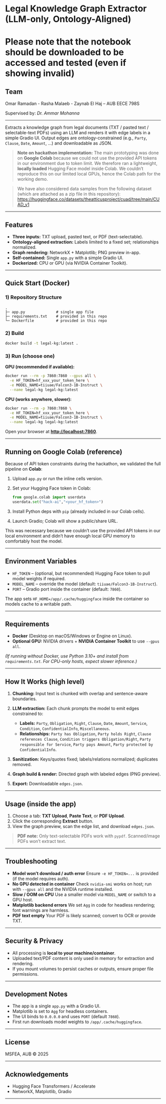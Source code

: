 # Legal Knowledge Graph Extractor (LLM-only, Ontology-Aligned)
# Please note that the notebook should be downloaded to be accessed and tested (even if showing invalid)

## Team

Omar Ramadan - Rasha Malaeb - Zaynab El Haj – AUB EECE 798S

Supervised by: *Dr. Ammar Mohanna*

---

Extracts a knowledge graph from legal documents (TXT / pasted text / selectable-text PDFs) using an LLM and renders it with edge labels in a simple Gradio UI. Output edges are ontology-constrained (e.g., `Party`, `Clause`, `Date`, `Amount`, …) and downloadable as JSON.

> **Note on hackathon implementation:**
> The main prototyping was done on **Google Colab** because we could not use the provided API tokens in our environment due to token limit. We therefore ran a lightweight, **locally loaded** Hugging Face model inside Colab. We couldn’t reproduce this on our limited local GPUs, hence the Colab path for the working demo.

> We have also considered data samples from the following dataset (which are attached as a zip file in this repository): https://huggingface.co/datasets/theatticusproject/cuad/tree/main/CUAD_v1

---

## Features

* **Three inputs:** TXT upload, pasted text, or PDF (text-selectable).
* **Ontology-aligned extraction:** Labels limited to a fixed set; relationships normalized.
* **Graph rendering:** NetworkX + Matplotlib; PNG preview in-app.
* **Self-contained:** Single `app.py` with a simple Gradio UI.
* **Dockerized:** CPU or GPU (via NVIDIA Container Toolkit).

---

## Quick Start (Docker)

### 1) Repository Structure

```
.
├─ app.py              # single app file
├─ requirements.txt    # provided in this repo
└─ Dockerfile          # provided in this repo
```

### 2) Build

```bash
docker build -t legal-kg:latest .
```

### 3) Run (choose one)

**GPU (recommended if available):**

```bash
docker run --rm -p 7860:7860 --gpus all \
  -e HF_TOKEN=hf_xxx_your_token_here \
  -e MODEL_NAME=tiiuae/Falcon3-1B-Instruct \
  --name legal-kg legal-kg:latest
```

**CPU (works anywhere, slower):**

```bash
docker run --rm -p 7860:7860 \
  -e HF_TOKEN=hf_xxx_your_token_here \
  -e MODEL_NAME=tiiuae/Falcon3-1B-Instruct \
  --name legal-kg legal-kg:latest
```

Open your browser at **[http://localhost:7860](http://localhost:7860)**.

---

## Running on Google Colab (reference)

Because of API token constraints during the hackathon, we validated the full pipeline on **Colab**:

1. Upload `app.py` or run the inline cells version.
2. Set your Hugging Face token in Colab:

   ```python
   from google.colab import userdata
   userdata.set("hack-ai","<your_hf_token>")
   ```
3. Install Python deps with `pip` (already included in our Colab cells).
4. Launch Gradio; Colab will show a public/share URL.

This was necessary because we couldn’t use the provided API tokens in our local environment and didn’t have enough local GPU memory to comfortably host the model.

---

## Environment Variables

* `HF_TOKEN` – (optional, but recommended) Hugging Face token to pull model weights if required.
* `MODEL_NAME` – override the model (default: `tiiuae/Falcon3-1B-Instruct`).
* `PORT` – Gradio port inside the container (default: `7860`).

The app sets `HF_HOME=/app/.cache/huggingface` inside the container so models cache to a writable path.

---

## Requirements

* **Docker** (Desktop on macOS/Windows or Engine on Linux).
* **Optional GPU:** NVIDIA drivers + **NVIDIA Container Toolkit** to use `--gpus all`.

*(If running without Docker, use Python 3.10+ and install from `requirements.txt`. For CPU-only hosts, expect slower inference.)*

---

## How It Works (high level)

1. **Chunking:** Input text is chunked with overlap and sentence-aware boundaries.
2. **LLM extraction:** Each chunk prompts the model to emit edges constrained to:

   * **Labels:** `Party`, `Obligation`, `Right`, `Clause`, `Date`, `Amount`, `Service`, `Condition`, `ConfidentialInfo`, `Miscellaneous`.
   * **Relationships:**
     `Party has Obligation`, `Party holds Right`, `Clause references Clause`,
     `Condition triggers Obligation/Right`, `Party responsible for Service`,
     `Party pays Amount`, `Party protected by ConfidentialInfo`.
3. **Sanitization:** Keys/quotes fixed; labels/relations normalized; duplicates removed.
4. **Graph build & render:** Directed graph with labeled edges (PNG preview).
5. **Export:** Downloadable `edges.json`.

---

## Usage (inside the app)

1. Choose a tab: **TXT Upload**, **Paste Text**, or **PDF Upload**.
2. Click the corresponding **Extract** button.
3. View the graph preview, scan the edge list, and download `edges.json`.

> **PDF note:** Only text-selectable PDFs work with `pypdf`. Scanned/image PDFs won’t extract text.

---

## Troubleshooting

* **Model won’t download / auth error**
  Ensure `-e HF_TOKEN=...` is provided (if the model requires auth).
* **No GPU detected in container**
  Check `nvidia-smi` works on host; run with `--gpus all` and the NVIDIA runtime installed.
* **Slow / OOM on CPU**
  Use a smaller model via `MODEL_NAME` or switch to a GPU host.
* **Matplotlib backend errors**
  We set `Agg` in code for headless rendering; font warnings are harmless.
* **PDF text empty**
  Your PDF is likely scanned; convert to OCR or provide TXT.

---

## Security & Privacy

* All processing is **local to your machine/container**.
* Uploaded text/PDF content is only used in memory for extraction and rendering.
* If you mount volumes to persist caches or outputs, ensure proper file permissions.

---

## Development Notes

* The app is a single `app.py` with a Gradio UI.
* Matplotlib is set to `Agg` for headless containers.
* The UI binds to `0.0.0.0` and uses `PORT` (default `7860`).
* First run downloads model weights to `/app/.cache/huggingface`.

---

## License

MSFEA, AUB © 2025

---

## Acknowledgements

* Hugging Face Transformers / Accelerate
* NetworkX, Matplotlib, Gradio

---

